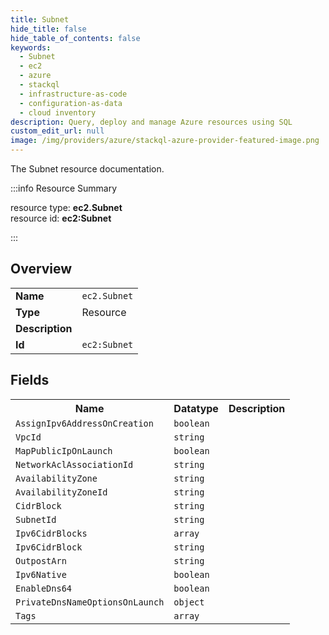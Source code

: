 ```yaml
---
title: Subnet
hide_title: false
hide_table_of_contents: false
keywords:
  - Subnet
  - ec2
  - azure
  - stackql
  - infrastructure-as-code
  - configuration-as-data
  - cloud inventory
description: Query, deploy and manage Azure resources using SQL
custom_edit_url: null
image: /img/providers/azure/stackql-azure-provider-featured-image.png
---
```

The Subnet resource documentation.

:::info Resource Summary

<div class="row">
<div class="providerDocColumn">
<span>resource type:&nbsp;<b>ec2.Subnet</b></span><br />
<span>resource id:&nbsp;<b>ec2:Subnet</b></span><br />
</div>
</div>

:::

## Overview
<table><tbody>
<tr><td><b>Name</b></td><td><code>ec2.Subnet</code></td></tr>
<tr><td><b>Type</b></td><td>Resource</td></tr>
<tr><td><b>Description</b></td><td></td></tr>
<tr><td><b>Id</b></td><td><code>ec2:Subnet</code></td></tr>
</tbody></table>

## Fields
<table><tbody>
<tr><th>Name</th><th>Datatype</th><th>Description</th></tr>
<tr><td><code>AssignIpv6AddressOnCreation</code></td><td><code>boolean</code></td><td></td></tr><tr><td><code>VpcId</code></td><td><code>string</code></td><td></td></tr><tr><td><code>MapPublicIpOnLaunch</code></td><td><code>boolean</code></td><td></td></tr><tr><td><code>NetworkAclAssociationId</code></td><td><code>string</code></td><td></td></tr><tr><td><code>AvailabilityZone</code></td><td><code>string</code></td><td></td></tr><tr><td><code>AvailabilityZoneId</code></td><td><code>string</code></td><td></td></tr><tr><td><code>CidrBlock</code></td><td><code>string</code></td><td></td></tr><tr><td><code>SubnetId</code></td><td><code>string</code></td><td></td></tr><tr><td><code>Ipv6CidrBlocks</code></td><td><code>array</code></td><td></td></tr><tr><td><code>Ipv6CidrBlock</code></td><td><code>string</code></td><td></td></tr><tr><td><code>OutpostArn</code></td><td><code>string</code></td><td></td></tr><tr><td><code>Ipv6Native</code></td><td><code>boolean</code></td><td></td></tr><tr><td><code>EnableDns64</code></td><td><code>boolean</code></td><td></td></tr><tr><td><code>PrivateDnsNameOptionsOnLaunch</code></td><td><code>object</code></td><td></td></tr><tr><td><code>Tags</code></td><td><code>array</code></td><td></td></tr>
</tbody></table>